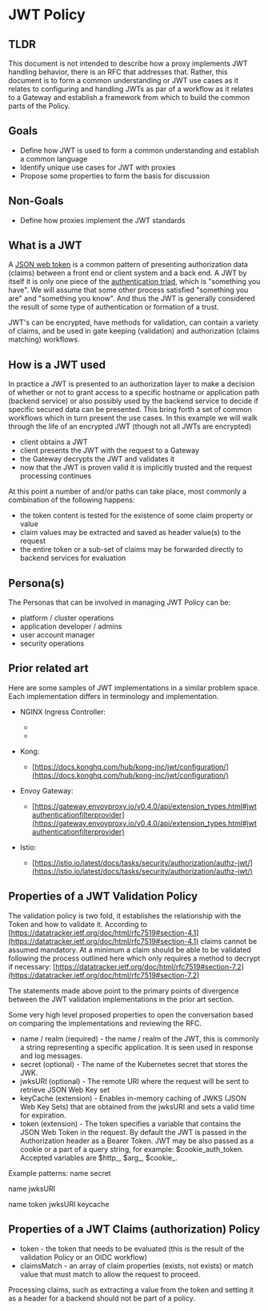 # JWT Policy

## TLDR

This document is not intended to describe how a proxy implements JWT handling behavior, there is an RFC that addresses that.
Rather, this document is to form a common understanding or JWT use cases as it relates to configuring and handling JWTs as par of a workflow as it relates to a Gateway and establish a framework from which to build the common parts of the Policy.

## Goals

- Define how JWT is used to form a common understanding and establish a common language
- Identify unique use cases for JWT with proxies
- Propose some properties to form the basis for discussion

## Non-Goals

- Define how proxies implement the JWT standards

## What is a JWT

A [JSON web token](https://www.rfc-editor.org/rfc/rfc7519) is a common pattern of presenting authorization data (claims) between a front end or client system and a back end.
A JWT by itself it is only one piece of the [authentication triad](https://csrc.nist.gov/glossary/term/Multi_Factor_Authentication#:~:text=The%20three%20authentication%20factors), which is "something you have".  We will assume that some other process satisfied "something you are" and "something you know".  And thus the JWT is generally considered the result of some type of authentication or formation of a trust.

JWT's can be encrypted, have methods for validation, can contain a variety of claims, and be used in gate keeping (validation) and authorization (claims matching) workflows.

## How is a JWT used

In practice a JWT is presented to an authorization layer to make a decision of whether or not to grant access to a specific hostname or application path (backend service) or also possibly used by the backend service to decide if specific secured data can be presented.
This bring forth a set of common workflows which in turn present the use cases. In this example we will walk through the life of an encrypted JWT (though not all JWTs are encrypted)

- client obtains a JWT
- client presents the JWT with the request to a Gateway
- the Gateway decrypts the JWT and validates it
- now that the JWT is proven valid it is implicitly trusted and the request processing continues

At this point a number of and/or paths can take place, most commonly a combination of the following happens:

- the token content is tested for the existence of some claim property or value
- claim values may be extracted and saved as header value(s) to the request
- the entire token or a sub-set of claims may be forwarded directly to backend services for evaluation

## Persona(s)

The Personas that can be involved in managing JWT Policy can be:

- platform / cluster operations
- application developer / admins
- user account manager
- security operations

## Prior related art

Here are some samples of JWT implementations in a similar problem space.  Each implementation differs in terminology and implementation.

- NGINX Ingress Controller:

  - [](https://docs.nginx.com/nginx-ingress-controller/configuration/policy-resource/#jwt-using-local-kubernetes-secret)
  - [](https://docs.nginx.com/nginx-ingress-controller/configuration/policy-resource/#jwt-using-jwks-from-remote-location)
  
- Kong:

  - [https://docs.konghq.com/hub/kong-inc/jwt/configuration/](https://docs.konghq.com/hub/kong-inc/jwt/configuration/)

- Envoy Gateway:

  - [https://gateway.envoyproxy.io/v0.4.0/api/extension_types.html#jwtauthenticationfilterprovider](https://gateway.envoyproxy.io/v0.4.0/api/extension_types.html#jwtauthenticationfilterprovider)

- Istio:

  - [https://istio.io/latest/docs/tasks/security/authorization/authz-jwt/](https://istio.io/latest/docs/tasks/security/authorization/authz-jwt/)

## Properties of a JWT Validation Policy

The validation policy is two fold, it establishes the relationship with the Token and how to validate it.
According to [https://datatracker.ietf.org/doc/html/rfc7519#section-4.1](https://datatracker.ietf.org/doc/html/rfc7519#section-4.1) claims cannot be assumed mandatory.  At a minimum a claim should be able to be validated following the process outlined here which only requires a method to decrypt if necessary: [https://datatracker.ietf.org/doc/html/rfc7519#section-7.2](https://datatracker.ietf.org/doc/html/rfc7519#section-7.2)

The statements made above point to the primary points of divergence between the JWT validation implementations in the prior art section.

Some very high level proposed properties to open the conversation based on comparing the implementations and reviewing the RFC.

- name / realm (required) - the name / realm of the JWT, this is commonly a string representing a specific application.  It is seen used in response and log messages.
- secret (optional) - The name of the Kubernetes secret that stores the JWK.
- jwksURI (optional) - The remote URI where the request will be sent to retrieve JSON Web Key set
- keyCache (extension) - Enables in-memory caching of JWKS (JSON Web Key Sets) that are obtained from the jwksURI and sets a valid time for expiration.
- token (extension) - The token specifies a variable that contains the JSON Web Token in the request. By default the JWT is passed in the Authorization header as a Bearer Token. JWT may be also passed as a cookie or a part of a query string, for example: $cookie_auth_token. Accepted variables are $http_, $arg_, $cookie_.

Example patterns:
name
secret

name
jwksURI

name
token
jwksURI
keycache

## Properties of a JWT Claims (authorization) Policy

- token - the token that needs to be evaluated (this is the result of the validation Policy or an OIDC workflow)
- claimsMatch - an array of claim properties (exists, not exists) or match value that must match to allow the request to proceed.

Processing claims, such as extracting a value from the token and setting it as a header for a backend should not be part of a policy.
